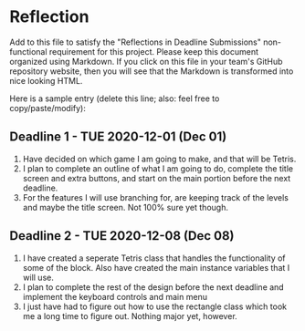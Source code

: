 # Reflection

Add to this file to satisfy the "Reflections in Deadline Submissions" non-functional 
requirement for this project. Please keep this document organized using Markdown. If you
click on this file in your team's GitHub repository website, then you will see
that the Markdown is transformed into nice looking HTML.

Here is a sample entry (delete this line; also: feel free to copy/paste/modify):

## Deadline 1 - TUE 2020-12-01 (Dec 01)

1. Have decided on which game I am going to make, and that will be Tetris.
2. I plan to complete an outline of what I am going to do, complete the title screen and extra buttons, and start on the main portion before the next deadline.
3. For the features I will use branching for, are keeping track of the levels and maybe the title screen. Not 100% sure yet though.

## Deadline 2 - TUE 2020-12-08 (Dec 08)

1. I have created a seperate Tetris class that handles the functionality of some of the block. Also have created the main instance variables that I will use.
2. I plan to complete the rest of the design before the next deadline and implement the keyboard controls and main menu
3. I just have had to figure out how to use the rectangle class which took me a long time to figure out. Nothing major yet, however.

